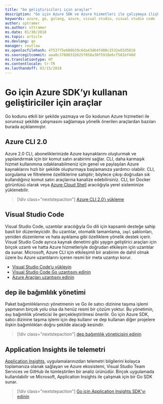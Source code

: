 ```yaml
---
title: "Go geliştiricileri için araçlar"
description: "Go için Azure SDK ve Azure hizmetleri ile çalışmaya ilişkin araçlar"
keywords: azure, go, golang, azure, visual studio, visual studio code
author: sptramer
ms.author: sttramer
ms.date: 01/30/2018
ms.topic: article
ms.devlang: go
manager: routlaw
ms.openlocfilehash: 4753775e608b39c6da43d64fd08c1532e03d5810
ms.sourcegitcommit: aaa8c37880332625f858a38f5918e6cf581bf48d
ms.translationtype: HT
ms.contentlocale: tr-TR
ms.lasthandoff: 02/15/2018
---
```

# <a name="tools-for-developers-using-the-azure-sdk-for-go"></a>Go için Azure SDK’yı kullanan geliştiriciler için araçlar

Go kodunu etkili bir şekilde yazmaya ve Go kodunun Azure hizmetleri ile sorunsuz şekilde çalışmasını sağlamaya yönelik önerilen araçlardan bazıları burada açıklanmıştır.

## <a name="azure-cli-20"></a>Azure CLI 2.0

Azure 2.0 CLI, aboneliklerinizde Azure kaynaklarını oluşturmak ve yapılandırmak için bir komut satırı arabirimi sağlar. CLI, daha karmaşık hizmet kullanımına odaklanabilmeniz için genel ve paylaşılan Azure kaynaklarını hızlı bir şekilde oluşturmaya başlamanıza yardımcı olabilir. CLI, sorgulama ve filtreleme özelliklerine sahiptir; böylece çıkışı doğrudan sık kullandığınız komut satırı araçlarına kanalize edebilirsiniz. CLI, bir Docker görüntüsü olarak veya [Azure Cloud Shell](https://docs.microsoft.com/en-us/azure/cloud-shell/overview) aracılığıyla yerel sisteminize yüklenebilir.

> [!div class="nextstepaction"]
> [Azure CLI 2.0’ı yükleme](/cli/azure/install-azure-cli)

## <a name="visual-studio-code"></a>Visual Studio Code

Visual Studio Code, uzantılar aracılığıyla Go dili için kapsamlı desteğe sahip basit bir düzenleyicidir. Bu uzantılar, otomatik tamamlama, `impl` şablonları, yeniden düzenleme ve hata ayıklama gibi özelliklere yönelik destek içerir. Visual Studio Code ayrıca kaynak denetimi gibi yaygın geliştirici araçları için birçok uzantı ve hatta Azure hizmetleriyle doğrudan etkileşim için uzantılar da sunar. Microsoft, Azure CLI için etkileşimli bir arabirim de dahil olmak üzere bu Azure uzantılarını içeren resmi bir meta uzantıyı korur.

* [Visual Studio Code’u yükleyin](https://code.visualstudio.com/Download)
* [Visual Studio Code Go uzantısını edinin](https://code.visualstudio.com/docs/languages/go)
* [Azure Araçları uzantısını edinin](https://marketplace.visualstudio.com/items?itemName=ms-vscode.vscode-azureextensionpack)

## <a name="dependency-management-with-dep"></a>dep ile bağımlılık yönetimi

Paket bağımlılıklarınızı yönetmenin ve Go ile satıcı dizinine taşıma işlemi yapmanın birçok yolu olsa da henüz resmi bir çözüm yoktur. Bu yönetimin, `dep` bağımlılık yöneticisi ile gerçekleştirilmesi önerilir. Go için Azure SDK, satıcı dizinine taşıma işlemi için dep kullanır ve dep kullanan diğer projelere ilişkin bağımlılıkları doğru şekilde alacağı kesindir.

> [!div class="nextstepaction"]
> [dep bağımlılık yöneticisini edinin](https://github.com/tools/godep)

## <a name="telemetry-with-application-insights"></a>Application Insights ile telemetri

[Application Insights](https://azure.microsoft.com/en-us/services/application-insights/), uygulamalarınızdan telemetri bilgilerini kolayca toplamanıza olanak sağlayan ve Azure ekosistemi, Visual Studio Team Services ve GitHub ile tümleştirilen bir analiz ürünüdür. Birçok uygulamada kullanılabilir ve Microsoft, Application Insights ile çalışmak için bir Go SDK sunar.

> [!div class="nextstepaction"]
> [Go için Application Insights SDK’yı edinin](https://github.com/Microsoft/ApplicationInsights-Go) 
